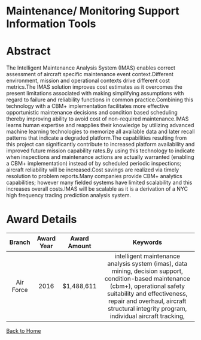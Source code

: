 
Maintenance/ Monitoring Support Information Tools
=================================================

# Abstract


The Intelligent Maintenance Analysis System (IMAS) enables correct assessment of aircraft specific maintenance event context.Different environment, mission and operational contexts drive different cost metrics.The IMAS solution improves cost estimates as it overcomes the present limitations associated with making simplifying assumptions with regard to failure and reliability functions in common practice.Combining this technology with a CBM+ implementation facilitates more effective opportunistic maintenance decisions and condition based scheduling thereby improving ability to avoid cost of non-required maintenance.IMAS learns human expertise and reapplies their knowledge by utilizing advanced machine learning technologies to memorize all available data and later recall patterns that indicate a degraded platform.The capabilities resulting from this project can significantly contribute to increased platform availability and improved future mission capability rates.By using this technology to indicate when inspections and maintenance actions are actually warranted (enabling a CBM+ implementation) instead of by scheduled periodic inspections; aircraft reliability will be increased.Cost savings are realized via timely resolution to problem reports.Many companies provide CBM+ analytics capabilities; however many fielded systems have limited scalability and this increases overall costs.IMAS will be scalable as it is a derivation of a NYC high frequency trading prediction analysis system.  

# Award Details

|Branch|Award Year|Award Amount|Keywords|
| :---: | :---: | :---: | :---: |
|Air Force|2016|$1,488,611|intelligent maintenance analysis system (imas), data mining, decision support, condition-based maintenance (cbm+), operational safety suitability and effectiveness, repair and overhaul, aircraft structural integrity program, individual aircraft tracking, |
  
  


[Back to Home](https://github.com/chrischow/dod_sbir_awards#1129)